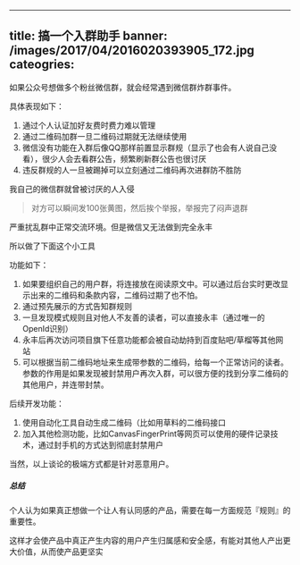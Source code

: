 
---
title: 搞一个入群助手
banner: /images/2017/04/2016020393905_172.jpg
cateogries: 
---
<!--kg-card-begin: markdown--><p>如果公众号想做多个粉丝微信群，就会经常遇到微信群炸群事件。</p>
<p>具体表现如下：</p>
<ol>
<li>通过个人认证加好友费时费力难以管理</li>
<li>通过二维码加群一旦二维码过期就无法继续使用</li>
<li>微信没有功能在入群后像QQ那样前置显示群规（显示了也会有人说自己没看），很少人会去看群公告，频繁刷新群公告也很讨厌</li>
<li>违反群规的人一旦被踢掉可以立刻通过二维码再次进群防不胜防</li>
</ol>
<p>我自己的微信群就曾被讨厌的人入侵</p>
<blockquote>
<p>对方可以瞬间发100张黄图，然后挨个举报，举报完了闷声退群</p>
</blockquote>
<p>严重扰乱群中正常交流环境。但是微信又无法做到完全永丰</p>
<p>所以做了下面这个小工具<br>
<img src="/images/2017/04/----.jpg" alt="" loading="lazy"></p>
<p>功能如下：</p>
<ol>
<li>如果要组织自己的用户群，将连接放在阅读原文中。可以通过后台实时更改显示出来的二维码和条款内容，二维码过期了也不怕。</li>
<li>通过预先展示的方式告知群规则</li>
<li>一旦发现模式规则且对他人不友善的读者，可以直接永丰（通过唯一的OpenId识别）</li>
<li>永丰后再次访问项目旗下任意功能都会被自动劫持到百度贴吧/草榴等其他网站</li>
<li>可以根据当前二维码地址来生成带参数的二维码，给每一个正常访问的读者。参数的作用是如果发现被封禁用户再次入群，可以很方便的找到分享二维码的其他用户，并连带封禁。</li>
</ol>
<p>后续开发功能：</p>
<ol>
<li>使用自动化工具自动生成二维码（比如用草料的二维码接口</li>
<li>加入其他检测功能，比如CanvasFingerPrint等网页可以使用的硬件记录技术，通过封手机的方式达到彻底封禁用户</li>
</ol>
<p>当然，以上谈论的极端方式都是针对恶意用户。</p>
<h5 id="">总结</h5>
<p>个人认为如果真正想做一个让人有认同感的产品，需要在每一方面规范『规则』的重要性。</p>
<p>这样才会使产品中真正产生内容的用户产生归属感和安全感，有能对其他人产出更大价值，从而使产品更坚实</p>
<!--kg-card-end: markdown-->
    